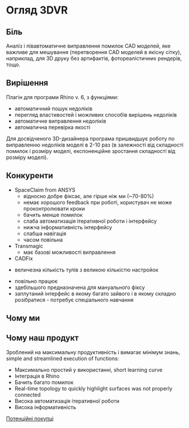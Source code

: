 # Огляд 3DVR

## Біль

Аналіз і півавтоматичне виправлення помилок CAD моделей, яке важливе для мешування (перетворення CAD моделей в якісну сітку), наприклад, для 3D друку без артифактів, фотореалістичних рендерів, тощо.

## Вирішення

Плагін для програми Rhino v. 6, з функціями:

- автоматичний пошук недоліків
- перегляд властивостей і можливих способів вирішень недоліків
- автоматичне виправлення недоліків
- автоматична перевірка якості

Для досвідченого 3D-дизайнера програма пришвидшує роботу по виправленню недоліків моделі в 2-10 раз (в залежності від складності помилок і розміру моделі, експоненційне зростання складності від розміру моделі). 

## Конкуренти

- SpaceClaim from ANSYS
    - відносно добре фіксає, але гірше ніж ми (~70-80%)
    - немає хорошого feedback при роботі, користувач не може проконтролювати кроки
    - бачить менше помилок
    - слаба автоматизація ітеративної роботи і інтерфейсу
    - нижча інформативність інтерфейсу
    - слабша навігація
    - часом повільна
- Transmagic
    - має базові можливості виправлення
- CADFix
+ величезна кількість тулів з великою кількістю настройок
- повільно працює
- здебільшого предназначена для мануального фіксу
- заплутаний інтерфейс в якому багато зайвого і в якому складно розібратися - потребує спеціального навчання

## Чому ми

## Чому наш продукт

Зроблений на максимальну продуктивність і вимагає мінімум знань, simple and streamlined execution of functions:

- Максимально простий у використанні, short learning curve
- Інтеграція в Rhino
- Бачить багато помилок
- Real-time topology to quickly highlight surfaces was not properly connected
- Висока автоматизація ітеративної роботи
- Висока інформативність

[ Потенційні покупці](https://www.notion.so/4924e6a2e6184ea98e1b0e05aaab4f51)